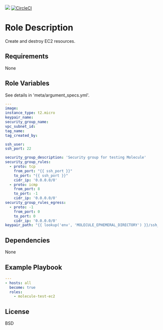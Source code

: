 [![](https://github.com/ansible-roles-mamono210/molecule-test-ec2/workflows/build/badge.svg)](https://github.com/ansible-roles-mamono210/molecule-test-ec2/actions?query=workflow%3Abuild)
[![CircleCI](https://circleci.com/gh/ansible-roles-mamono210/molecule-test-ec2.svg?style=svg)](https://circleci.com/gh/ansible-roles-mamono210/molecule-test-ec2)

Role Description
=========

Create and destroy EC2 resources.

Requirements
------------

None

Role Variables
--------------

See details in 'meta/argument_specs.yml'.

```YAML
---
image:
instance_type: t2.micro
keypair_name:
security_group_name:
vpc_subnet_id:
tag_name:
tag_created_by:

ssh_user:
ssh_port: 22

security_group_description: 'Security group for testing Molecule'
security_group_rules:
  - proto: tcp
    from_port: "{{ ssh_port }}"
    to_port: "{{ ssh_port }}"
    cidr_ip: '0.0.0.0/0'
  - proto: icmp
    from_port: 8
    to_port: -1
    cidr_ip: '0.0.0.0/0'
security_group_rules_egress:
  - proto: -1
    from_port: 0
    to_port: 0
    cidr_ip: '0.0.0.0/0'
keypair_path: "{{ lookup('env', 'MOLECULE_EPHEMERAL_DIRECTORY') }}/ssh_key"
```

Dependencies
------------

None

Example Playbook
----------------

```YAML
---
- hosts: all
  become: true
  roles:
    - molecule-test-ec2
```

License
-------

BSD
